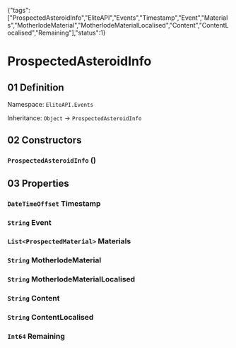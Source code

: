 {"tags":["ProspectedAsteroidInfo","EliteAPI","Events","Timestamp","Event","Materials","MotherlodeMaterial","MotherlodeMaterialLocalised","Content","ContentLocalised","Remaining"],"status":1}

# ProspectedAsteroidInfo

## 01 Definition

Namespace: `EliteAPI.Events`

Inheritance: `Object` → `ProspectedAsteroidInfo`

## 02 Constructors

### `ProspectedAsteroidInfo` ()

## 03 Properties

### `DateTimeOffset` Timestamp

### `String` Event

### `List<ProspectedMaterial>` Materials

### `String` MotherlodeMaterial

### `String` MotherlodeMaterialLocalised

### `String` Content

### `String` ContentLocalised

### `Int64` Remaining

